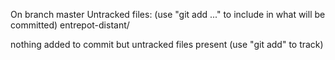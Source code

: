 On branch master
Untracked files:
  (use "git add <file>..." to include in what will be committed)
	entrepot-distant/

nothing added to commit but untracked files present (use "git add" to track)
